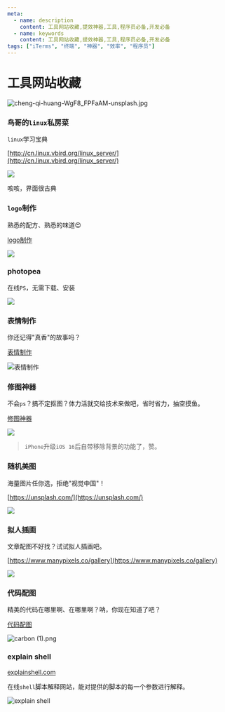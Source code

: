 ```yaml
---
meta:
  - name: description
    content: 工具网站收藏,提效神器,工具,程序员必备,开发必备
  - name: keywords
    content: 工具网站收藏,提效神器,工具,程序员必备,开发必备
tags: ["iTerms", "终端", "神器", "效率", "程序员"]
---
```

# 工具网站收藏

![cheng-qi-huang-WgF8_FPFaAM-unsplash.jpg](https://z.wiki/images/20220520/8788faeae0294f3faa3d0b213582475a.jpg)


### 鸟哥的`linux`私房菜

`linux`学习宝典

[http://cn.linux.vbird.org/linux_server/](http://cn.linux.vbird.org/linux_server/)

![](https://z.wiki/images/20220520/ee8e1cc1fb2a43c08342ca98cc9e5a40.png)

咳咳，界面很古典

### `logo`制作

熟悉的配方、熟悉的味道😍 

[logo制作](https://logoly.pro/)

![](https://z.wiki/images/20220520/cf09003dd1ed4fc0913207c905e95fb5.png)


### photopea

在线`PS`，无需下载、安装

![](https://z.wiki/autoupload/20230709/3Hjl.2294X3994-image.png)

### 表情制作

你还记得"真香"的故事吗？

[表情制作](https://sorry.xuty.tk/wangjingze/)

![表情制作](https://z.wiki/images/20220520/91bf5202d0ff4b9e8678592f21823fca.gif)

### 修图神器

不会`ps`？搞不定抠图？体力活就交给技术来做吧，省时省力，抽空摸鱼。

[修图神器](https://www.remove.bg/zh)


![](https://z.wiki/images/20220520/ea66cb8143a14f35b4dde6a43d8fa581.png)

> `iPhone`升级`iOS 16`后自带移除背景的功能了，赞。

### 随机美图

海量图片任你选，拒绝"视觉中国"！

[https://unsplash.com/](https://unsplash.com/)

![](https://z.wiki/images/20220520/987cdbd366724946911c690ad0ef47d9.png)

### 拟人插画

文章配图不好找？试试拟人插画吧。

[https://www.manypixels.co/gallery](https://www.manypixels.co/gallery)

![](https://z.wiki/images/20220520/c6cfecfc628b47dc9079e101936c79eb.png)

### 代码配图

精美的代码在哪里啊、在哪里啊？呐，你现在知道了吧？

[代码配图](https://carbon.now.sh/)

![carbon (1).png](https://z.wiki/images/20220520/10525c34f95e40d4872f89f190880cc6.png)

### explain shell

[explainshell.com](https://explainshell.com/)

在线`shell`脚本解释网站，能对提供的脚本的每一个参数进行解释。

![explain shell](https://z.wiki/autoupload/20230323/mpzq.2528X2592-image.png)
